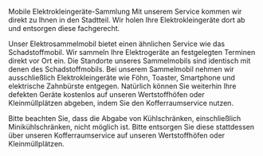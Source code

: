 Mobile Elektrokleingeräte-Sammlung
Mit unserem Service kommen wir direkt zu Ihnen in den Stadtteil. Wir holen Ihre Elektrokleingeräte dort ab und entsorgen diese fachgerecht.

Unser Elektrosammelmobil bietet einen ähnlichen Service wie das Schadstoffmobil. Wir sammeln Ihre Elektrogeräte an festgelegten Terminen direkt vor Ort ein. Die Standorte unseres Sammelmobils sind identisch mit denen des Schadstoffmobils. Bei unserem Sammelmobil nehmen wir ausschließlich Elektrokleingeräte wie Föhn, Toaster, Smartphone und elektrische Zahnbürste entgegen. Natürlich können Sie weiterhin Ihre defekten Geräte kostenlos auf unseren Wertstoffhöfen oder Kleinmüllplätzen abgeben, indem Sie den 
Kofferraumservice
 nutzen.

Bitte beachten Sie, dass die Abgabe von Kühlschränken, einschließlich Minikühlschränken, nicht möglich ist. Bitte entsorgen Sie diese stattdessen über unseren Kofferraumservice auf unseren Wertstoffhöfen oder Kleinmüllplätzen.